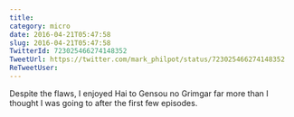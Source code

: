 ```yaml
---
title: 
category: micro
date: 2016-04-21T05:47:58
slug: 2016-04-21T05:47:58
TwitterId: 723025466274148352
TweetUrl: https://twitter.com/mark_philpot/status/723025466274148352
ReTweetUser: 
---
```


Despite the flaws, I enjoyed Hai to Gensou no Grimgar far more than I thought I was going to after the first few episodes.